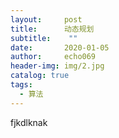 ```yaml
---
layout:     post
title:      动态规划
subtitle:    ""
date:       2020-01-05
author:     echo069
header-img: img/2.jpg
catalog: true
tags:
  - 算法
---
```



fjkdlknak
